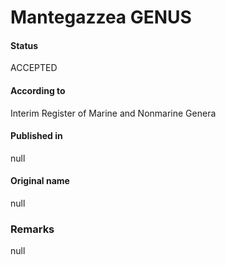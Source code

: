 Mantegazzea GENUS
=======

#### Status
ACCEPTED

#### According to
Interim Register of Marine and Nonmarine Genera

#### Published in
null

#### Original name
null

### Remarks
null